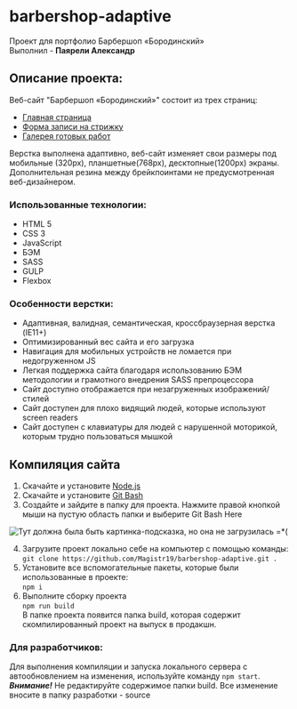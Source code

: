 # barbershop-adaptive #
Проект для портфолио Барбершоп «Бородинский»<br/>
Выполнил - **Паярели Александр**

## Описание проекта:
Веб-сайт "Барбершоп «Бородинский»" состоит из трех страниц:
- [Главная страница](https://magistr19.github.io/barbershop-adaptive/ "Ссылка на главную страницу")
- [Форма записи на стрижку](https://magistr19.github.io/barbershop-adaptive/form.html "Ссылка на форму записи стрижки")
- [Галерея готовых работ](https://magistr19.github.io/barbershop-adaptive/photos.html "Ссылка на галерею готовых работ")

Верстка выполнена адаптивно, веб-сайт изменяет свои размеры под мобильные (320px), планшетные(768px), десктопные(1200px) экраны. Дополнительная резина между брейкпоинтами не предусмотренная веб-дизайнером.

### Использованные технологии:
- HTML 5
- CSS 3
- JavaScript
- БЭМ
- SASS
- GULP
- Flexbox

### Особенности верстки:
- Адаптивная, валидная, семантическая, кроссбраузерная верстка (IE11+)
- Оптимизированный вес сайта и его загрузка
- Навигация для мобильных устройств не ломается при недогруженном JS
- Легкая поддержка сайта благодаря использованию БЭМ методологии и грамотного внедрения SASS препроцессора
- Сайт доступно отображается при незагруженных изображений/стилей
- Сайт доступен для плохо видящий людей, которые используют screen readers
- Сайт доступен с клавиатуры для людей с нарушенной моторикой, которым трудно пользоваться мышкой

## Компиляция сайта

1) Скачайте и установите [Node.js](https://nodejs.org/en/ "Ссылка на оф. сайт Node.js")
2) Скачайте и установите [Git Bash](https://git-scm.com/downloads "Ссылка на скачку Git Bash")
3) Создайте и зайдите в папку для проекта. Нажмите правой кнопкой мыши на пустую область папки и выберите Git Bash Here

![Тут должна была быть картинка-подсказка, но она не загрузилась =*(](https://a.radikal.ru/a27/1810/e3/039fb460e246.png)

4) Загрузите проект локально себе на компьютер с помощью команды:<br/>
`git clone https://github.com/Magistr19/barbershop-adaptive.git .`
5) Установите все вспомогательные пакеты, которые были использованные в проекте:<br/>
`npm i`
6) Выполните сборку проекта <br/>
`npm run build`<br/>
В папке проекта появится папка build, которая содержит скомпилированный проект на выпуск в продакшн. 

### Для разработчиков:

Для выполнения компиляции и запуска локального сервера с автообновлением на изменения, используйте команду `npm start`.<br/>
___Внимание!___ Не редактируйте содержимое папки build. Все изменение вносите в папку разработки - source
